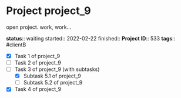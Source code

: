 # Project project_9

open project. work, work...

**status**:: waiting
started:: 2022-02-22
finished:: 
**Project ID**::  533
**tags**:: #clientB

- [x] Task 1 of project_9 
- [ ] Task 2 of project_9 
- [ ] Task 3 of project_9 (with subtasks)
  - [x] Subtask 5.1 of project_9 
  - [ ] Subtask 5.2 of project_9 
- [x] Task 4 of project_9 